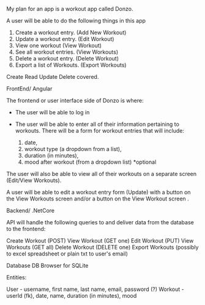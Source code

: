 My plan for an app is a workout app called Donzo.

A user will be able to do the following things in this app

1. Create a workout entry. (Add New Workout)
2. Update a workout entry. (Edit Workout)
3. View one workout (View Workout)
4. See all workout entries. (View Workouts)
5. Delete a workout entry. (Delete Workout)
6. Export a list of Workouts. (Export Workouts)

Create Read Update Delete covered.

FrontEnd/ Angular

The frontend or user interface side of Donzo is where:
- The user will be able to log in

- The user will be able to enter all of their information pertaining to workouts. There will be a form for workout entries that will include:
    1. date, 
    2. workout type (a dropdown from a list),
    3. duration (in minutes),
    4. mood after workout (from a dropdown list) *optional

The user will also be able to view all of their workouts on a separate screen (Edit/View Workouts). 

A user will be able to edit a workout entry form (Update) with a button on the View Workouts screen and/or a button on the View Workout screen .



Backend/ .NetCore

API will handle the following queries to and deliver data from the database to the frontend:

Create Workout (POST)
View Workout (GET one)
Edit Workout (PUT)
View Workouts (GET all)
Delete Workout (DELETE one)
Export Workouts (possibly to excel spreadsheet or plain txt to user's email)


Database
DB Browser for SQLite

Entities:

User - username, first name, last name, email, password (?)
Workout - userId (fk), date, name, duration (in minutes), mood
